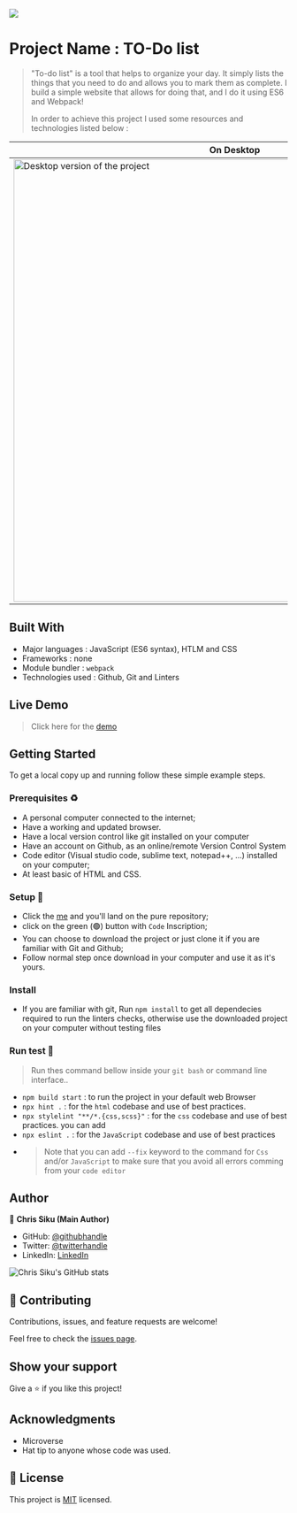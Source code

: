 ![](https://img.shields.io/badge/Microverse-blueviolet)

# Project Name : TO-Do list

> "To-do list" is a tool that helps to organize your day. It simply lists the things that you need to do and allows you to mark them as complete. 
> I build a simple website that allows for doing that, and I do it using ES6 and Webpack!
>
>
> In order to achieve this project I used some resources and technologies listed below :

<!-- ## Here is the screen shoot of the project -->

<!-- ![screen](https://user-images.githubusercontent.com/101924220/169167327-1be8919e-2bda-4006-8efe-1d12850dc485.PNG) -->

| On Desktop                                                                                                                                                                 | On Mobile                                                                                                                                                                 |
| --------------------------------------------------------------------------------------------------------------------------------------------------------------------- | --------------------------------------------------------------------------------------------------------------------------------------------------------------------- |
| <img width="800" alt="Desktop version of the project" src="https://user-images.githubusercontent.com/101924220/171381137-ca12362a-5694-4ad5-8671-938bf5574d5d.PNG"> | <img width="320" alt="Mobile Version" src="https://user-images.githubusercontent.com/101924220/171381163-1bbe6b1d-6895-480b-8487-2a0e7b0c3f94.PNG"> |


## Built With

- Major languages : JavaScript (ES6 syntax), HTLM and CSS
- Frameworks : none
- Module bundler : `webpack`
- Technologies used : Github, Git and Linters

## Live Demo

> Click here for the [demo](https://chrissiku.github.io/To-Do-List/)

## Getting Started

To get a local copy up and running follow these simple example steps.

### Prerequisites ♻️

- A personal computer connected to the internet;
- Have a working and updated browser.
- Have a local version control like git installed on your computer
- Have an account on Github, as an online/remote Version Control System
- Code editor (Visual studio code, sublime text, notepad++, ...) installed on your computer;
- At least basic of HTML and CSS.

### Setup 🎰

- Click the [me](https://github.com/Chrissiku/To-Do-List) and you'll land on the pure repository;
- click on the green (🟢) button with `Code` Inscription;
- You can choose to download the project or just clone it if you are familiar with Git and Github;
- Follow normal step once download in your computer and use it as it's yours.

### Install

- If you are familiar with git, Run `npm install` to get all dependecies required to run the linters checks, otherwise use the downloaded project on your computer without testing files

### Run test 🧪

> Run thes command bellow inside your `git bash` or command line interface..

- `npm build start` : to run the project in your default web Browser
- `npx hint .` : for the `html` codebase and use of best practices.
- `npx stylelint "**/*.{css,scss}"` : for the `css` codebase and use of best practices. you can add
- `npx eslint .` : for the `JavaScript` codebase and use of best practices
- > Note that you can add `--fix` keyword to the command for `Css` and/or `JavaScript` to make sure that you avoid all errors comming from your `code editor`

## Author

👤 **Chris Siku (Main Author)**

- GitHub: [@githubhandle](https://github.com/Chrissiku)
- Twitter: [@twitterhandle](https://twitter.com/christian_siku)
- LinkedIn: [LinkedIn](https://www.linkedin.com/in/chris-siku-4bb53b232/)

![Chris Siku's GitHub stats](https://github-readme-stats.vercel.app/api?username=Chrissiku&count_private=true&theme=dark&show_icons=true)


## 🤝 Contributing

Contributions, issues, and feature requests are welcome!

Feel free to check the [issues page](../../issues/).

## Show your support

Give a ⭐️ if you like this project!

## Acknowledgments

- Microverse
- Hat tip to anyone whose code was used.

## 📝 License

This project is [MIT](./MIT.md) licensed.
